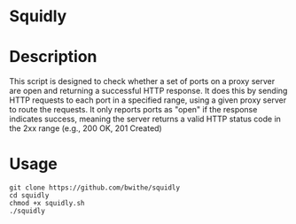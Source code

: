 # Squidly

# Description
This script is designed to check whether a set of ports on a proxy server are open and returning a successful HTTP response. It does this by sending HTTP requests to each port in a specified range, using a given proxy server to route the requests. It only reports ports as "open" if the response indicates success, meaning the server returns a valid HTTP status code in the 2xx range (e.g., 200 OK, 201 Created)

# Usage
```
git clone https://github.com/bwithe/squidly
cd squidly
chmod +x squidly.sh
./squidly
```
